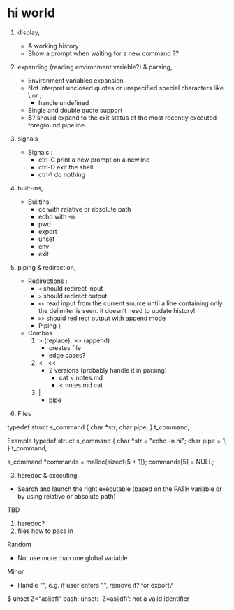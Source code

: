 # hi world

1. display,
   - A working history
   - Show a prompt when waiting for a new command ??
2. expanding (reading environment variable?) & parsing,
   - Environment variables expansion
   - Not interpret unclosed quotes or unspecified special characters like \ or ;
     - handle undefined
   - Single and double quote support
   - $? should expand to the exit status of the most recently executed foreground pipeline.
3. signals

   - Signals :
     - ctrl-C print a new prompt on a newline
     - ctrl-D exit the shell.
     - ctrl-\ do nothing

4. built-ins,
   - Builtins:
     - cd with relative or absolute path
     - echo with -n
     - pwd
     - export
     - unset
     - env
     - exit
5. piping & redirection,

   - Redirections :
     - `<` should redirect input
     - `>` should redirect output
     - `<<` read input from the current source until a line containing only the delimiter is seen. it doesn’t need to update history!
     - `>>` should redirect output with append mode
     - Piping `|`
   - Combos
     1. \> (replace), >> (append)
        - creates file
        - edge cases?
     2. < , <<
        - 2 versions (probably handle it in parsing)
          - cat < notes.md
          - < notes.md cat
     3. |
        - pipe

6. Files

typedef struct s_command
{
char \*str;
char pipe;
} t_command;

Example
typedef struct s_command
{
char \*str = "echo -n hi";
char pipe = 1;
} t_command;

s_command \*commands = malloc(sizeof(5 + 1));
commands[5] = NULL;

3. heredoc & executing,

- Search and launch the right executable (based on the PATH variable or by using relative or absolute path)

TBD

1. heredoc?
2. files how to pass in

Random

- Not use more than one global variable

Minor

- Handle "", e.g. if user enters "", remove it? for export?

$ unset Z="asljdfl"
bash: unset: `Z=asljdfl': not a valid identifier
